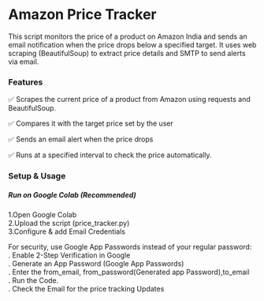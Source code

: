 # Amazon Price Tracker
<p>This script monitors the price of a product on Amazon India and sends an email notification when the price drops below a specified target. 
   It uses web scraping (BeautifulSoup) to extract price details and SMTP to send alerts via email.</p>

<h3>Features</h3>
<p>✅ Scrapes the current price of a product from Amazon using requests and BeautifulSoup.</p>
<p>✅ Compares it with the target price set by the user</p>
<p>✅ Sends an email alert when the price drops</p>
<p>✅ Runs at a specified interval to check the price automatically.</p>
<h3>Setup & Usage</h3>
<h5>Run on Google Colab (Recommended)</h5>
<p>1.Open Google Colab<br/>
2.Upload the script (price_tracker.py)<br/>
3.Configure & add Email Credentials<br/>
   
For security, use Google App Passwords instead of your regular password:<br/>
. Enable 2-Step Verification in Google<br/>
. Generate an App Password (Google App Passwords)<br/>
. Enter the from_email, from_password(Generated app Password),to_email<br/>
. Run the Code.<br/>
. Check the Email for the price tracking Updates</p>

